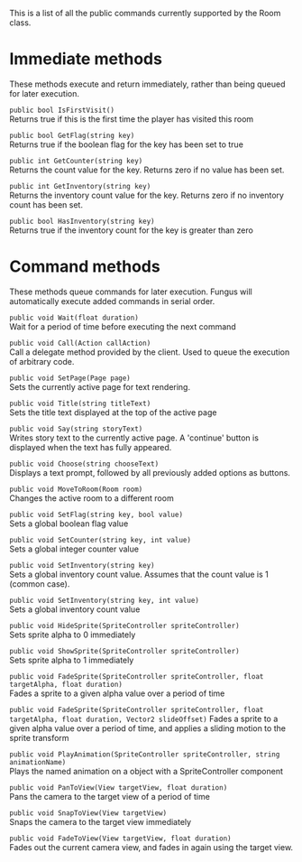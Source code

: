 This is a list of all the public commands currently supported by the Room class.

# Immediate methods

These methods execute and return immediately, rather than being queued for later execution.

`public bool IsFirstVisit()`  
Returns true if this is the first time the player has visited this room  

`public bool GetFlag(string key)`  
Returns true if the boolean flag for the key has been set to true

`public int GetCounter(string key)`  
Returns the count value for the key. Returns zero if no value has been set.

`public int GetInventory(string key)`  
Returns the inventory count value for the key. Returns zero if no inventory count has been set.

`public bool HasInventory(string key)`  
Returns true if the inventory count for the key is greater than zero

# Command methods
These methods queue commands for later execution. Fungus will automatically execute added commands in serial order.

`public void Wait(float duration)`  
Wait for a period of time before executing the next command

`public void Call(Action callAction)`  
Call a delegate method provided by the client. Used to queue the execution of arbitrary code.

`public void SetPage(Page page)`  
Sets the currently active page for text rendering.

`public void Title(string titleText)`  
Sets the title text displayed at the top of the active page

`public void Say(string storyText)`  
Writes story text to the currently active page. A 'continue' button is displayed when the text has fully appeared.

`public void Choose(string chooseText)`  
Displays a text prompt, followed by all previously added options as buttons.

`public void MoveToRoom(Room room)`  
Changes the active room to a different room

`public void SetFlag(string key, bool value)`  
Sets a global boolean flag value
		
`public void SetCounter(string key, int value)`  
Sets a global integer counter value

`public void SetInventory(string key)`  
Sets a global inventory count value. Assumes that the count value is 1 (common case).

`public void SetInventory(string key, int value)`  
Sets a global inventory count value

`public void HideSprite(SpriteController spriteController)`  
Sets sprite alpha to 0 immediately

`public void ShowSprite(SpriteController spriteController)`  
Sets sprite alpha to 1 immediately

`public void FadeSprite(SpriteController spriteController, float targetAlpha, float duration)`  
Fades a sprite to a given alpha value over a period of time  

`public void FadeSprite(SpriteController spriteController, float targetAlpha, float duration, Vector2 slideOffset)`
Fades a sprite to a given alpha value over a period of time, and applies a sliding motion to the sprite transform

`public void PlayAnimation(SpriteController spriteController, string animationName)`  
Plays the named animation on a object with a SpriteController component

`public void PanToView(View targetView, float duration)`  
Pans the camera to the target view of a period of time

`public void SnapToView(View targetView)`  
Snaps the camera to the target view immediately

`public void FadeToView(View targetView, float duration)`  
Fades out the current camera view, and fades in again using the target view.